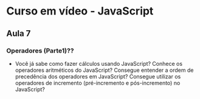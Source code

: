 # Curso em vídeo - JavaScript 

## Aula 7
###  Operadores (Parte1)??
- Você já sabe como fazer cálculos usando JavaScript? Conhece os operadores aritméticos do JavaScript? Consegue entender a ordem de precedência dos operadores em JavaScript? Consegue utilizar os operadores de incremento (pré-incremento e pós-incremento) no JavaScript?
